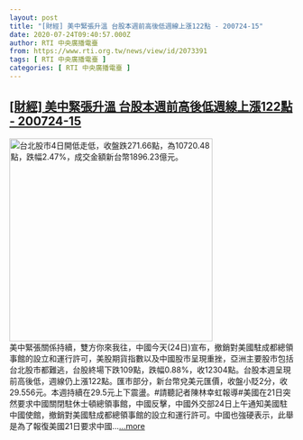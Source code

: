 ```yaml
---
layout: post
title: "[財經] 美中緊張升溫 台股本週前高後低週線上漲122點 - 200724-15"
date: 2020-07-24T09:40:57.000Z
author: RTI 中央廣播電臺
from: https://www.rti.org.tw/news/view/id/2073391
tags: [ RTI 中央廣播電臺 ]
categories: [ RTI 中央廣播電臺 ]
---
```

<!--1595583657000-->
[[財經] 美中緊張升溫 台股本週前高後低週線上漲122點 - 200724-15](https://www.rti.org.tw/news/view/id/2073391)
------

<div>
<img src="https://static.rti.org.tw/assets/thumbnails/2020/05/04/20200504000091M.jpg" width="360" alt="台北股市4日開低走低，收盤跌271.66點，為10720.48點，跌幅2.47%，成交金額新台幣1896.23億元。" title="台北股市4日開低走低，收盤跌271.66點，為10720.48點，跌幅2.47%，成交金額新台幣1896.23億元。"><br>美中緊張關係持續，雙方你來我往，中國今天(24日)宣布，撤銷對美國駐成都總領事館的設立和運行許可，美股期貨指數以及中國股市呈現重挫，亞洲主要股市包括台北股市都難逃，台股終場下跌109點，跌幅0.88%，收12304點。台股本週呈現前高後低，週線仍上漲122點。匯市部分，新台幣兌美元匯價，收盤小貶2分，收29.556元。本週持續在29.5元上下震盪。#請聽記者陳林幸虹報導#美國在21日突然要求中國關閉駐休士頓總領事館，中國反擊，中國外交部24日上午通知美國駐中國使館，撤銷對美國駐成都總領事館的設立和運行許可。中國也強硬表示，此舉是為了報復美國21日要求中國...<a target="_blank" href="https://www.rti.org.tw/news/view/id/2073391">...more</a>
</div>
